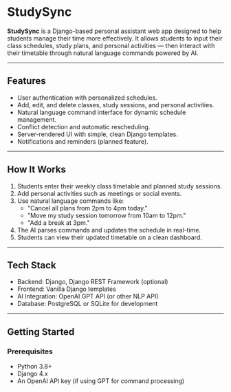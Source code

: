 # StudySync

**StudySync** is a Django-based personal assistant web app designed to help students manage their time more effectively. It allows students to input their class schedules, study plans, and personal activities — then interact with their timetable through natural language commands powered by AI.

---

## Features

- User authentication with personalized schedules.
- Add, edit, and delete classes, study sessions, and personal activities.
- Natural language command interface for dynamic schedule management.
- Conflict detection and automatic rescheduling.
- Server-rendered UI with simple, clean Django templates.
- Notifications and reminders (planned feature).

---

## How It Works

1. Students enter their weekly class timetable and planned study sessions.
2. Add personal activities such as meetings or social events.
3. Use natural language commands like:
   - "Cancel all plans from 2pm to 4pm today."
   - "Move my study session tomorrow from 10am to 12pm."
   - "Add a break at 3pm."
4. The AI parses commands and updates the schedule in real-time.
5. Students can view their updated timetable on a clean dashboard.

---

## Tech Stack

- Backend: Django, Django REST Framework (optional)
- Frontend: Vanilla Django templates
- AI Integration: OpenAI GPT API (or other NLP API)
- Database: PostgreSQL or SQLite for development

---

## Getting Started

### Prerequisites

- Python 3.8+
- Django 4.x
- An OpenAI API key (if using GPT for command processing)


